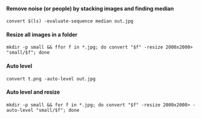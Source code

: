 #### Remove noise (or people) by stacking images and finding median
`convert $(ls) -evaluate-sequence median out.jpg`

#### Resize all images in a folder
`mkdir -p small && ffor f in *.jpg; do convert "$f" -resize 2000x2000> "small/$f"; done`

#### Auto level
`convert t.png -auto-level out.jpg`

#### Auto level and resize
`mkdir -p small && for f in *.jpg; do convert "$f" -resize 2000x2000> -auto-level "small/$f"; done`

